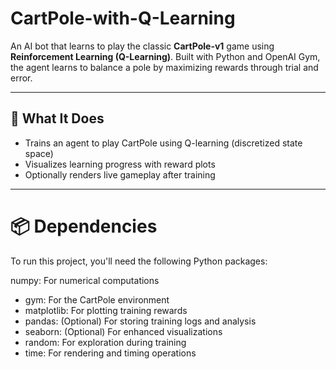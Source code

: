 # CartPole-with-Q-Learning

An AI bot that learns to play the classic **CartPole-v1** game using **Reinforcement Learning (Q-Learning)**. Built with Python and OpenAI Gym, the agent learns to balance a pole by maximizing rewards through trial and error.

---

## 🧠 What It Does

- Trains an agent to play CartPole using Q-learning (discretized state space)
- Visualizes learning progress with reward plots
- Optionally renders live gameplay after training

---
# 📦 Dependencies
To run this project, you'll need the following Python packages:

numpy: For numerical computations

- gym: For the CartPole environment
- matplotlib: For plotting training rewards
- pandas: (Optional) For storing training logs and analysis
- seaborn: (Optional) For enhanced visualizations
- random: For exploration during training
- time: For rendering and timing operations


